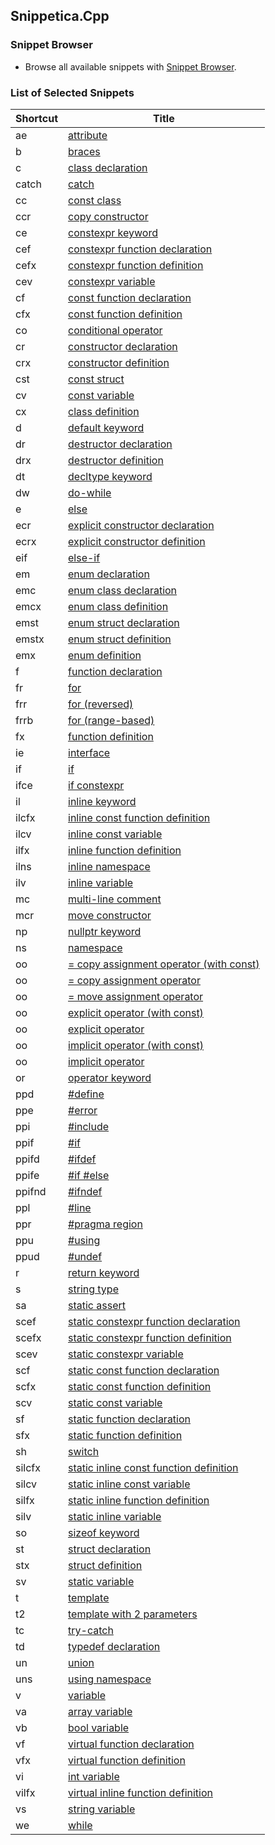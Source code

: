 ## Snippetica.Cpp

### Snippet Browser
* Browse all available snippets with [Snippet Browser](http://pihrt.net/snippetica/snippets?engine=vs&language=cpp).

### List of Selected Snippets

Shortcut | Title
-------- | -----
ae|[attribute](Attribute.snippet)
b|[braces](Braces.snippet)
c|[class declaration](ClassDeclaration.snippet)
catch|[catch](Catch.snippet)
cc|[const class](ConstClass.snippet)
ccr|[copy constructor](CopyConstructor.snippet)
ce|[constexpr keyword](ConstExprKeyword.snippet)
cef|[constexpr function declaration](ConstExprFunctionDeclaration.snippet)
cefx|[constexpr function definition](ConstExprFunctionDefinition.snippet)
cev|[constexpr variable](ConstExprVariable.snippet)
cf|[const function declaration](ConstFunctionDeclaration.snippet)
cfx|[const function definition](ConstFunctionDefinition.snippet)
co|[conditional operator](ConditionalOperator.snippet)
cr|[constructor declaration](ConstructorDeclaration.snippet)
crx|[constructor definition](ConstructorDefinition.snippet)
cst|[const struct](ConstStruct.snippet)
cv|[const variable](ConstVariable.snippet)
cx|[class definition](ClassDefinition.snippet)
d|[default keyword](DefaultKeyword.snippet)
dr|[destructor declaration](DestructorDeclaration.snippet)
drx|[destructor definition](DestructorDefinition.snippet)
dt|[decltype keyword](DeclTypeKeyword.snippet)
dw|[do\-while](DoWhile.snippet)
e|[else](else.snippet)
ecr|[explicit constructor declaration](ExplicitConstructorDeclaration.snippet)
ecrx|[explicit constructor definition](ExplicitConstructorDefinition.snippet)
eif|[else\-if](ElseIf.snippet)
em|[enum declaration](EnumDeclaration.snippet)
emc|[enum class declaration](EnumClassDeclaration.snippet)
emcx|[enum class definition](EnumClassDefinition.snippet)
emst|[enum struct declaration](EnumStructDeclaration.snippet)
emstx|[enum struct definition](EnumStructDefinition.snippet)
emx|[enum definition](EnumDefinition.snippet)
f|[function declaration](FunctionDeclaration.snippet)
fr|[for](for.snippet)
frr|[for \(reversed\)](ForReversed.snippet)
frrb|[for \(range\-based\)](ForRangeBased.snippet)
fx|[function definition](FunctionDefinition.snippet)
ie|[interface](Interface.snippet)
if|[if](if.snippet)
ifce|[if constexpr](IfConstExpr.snippet)
il|[inline keyword](InlineKeyword.snippet)
ilcfx|[inline const function definition](InlineConstFunctionDefinition.snippet)
ilcv|[inline const variable](InlineConstVariable.snippet)
ilfx|[inline function definition](InlineFunctionDefinition.snippet)
ilns|[inline namespace](InlineNamespace.snippet)
ilv|[inline variable](InlineVariable.snippet)
mc|[multi\-line comment](MultilineComment.snippet)
mcr|[move constructor](MoveConstructor.snippet)
np|[nullptr keyword](NullPtrKeyword.snippet)
ns|[namespace](Namespace.snippet)
oo|[= copy assignment operator \(with const\)](OverloadedOperatorCopyAssignmentWithConst.snippet)
oo|[= copy assignment operator](OverloadedOperatorCopyAssignment.snippet)
oo|[= move assignment operator](OverloadedOperatorMoveAssignment.snippet)
oo|[explicit operator \(with const\)](OverloadedOperatorExplicitWithConst.snippet)
oo|[explicit operator](OverloadedOperatorExplicit.snippet)
oo|[implicit operator \(with const\)](OverloadedOperatorImplicitWithConst.snippet)
oo|[implicit operator](OverloadedOperatorImplicit.snippet)
or|[operator keyword](OperatorKeyword.snippet)
ppd|[\#define](PreprocessorDirectiveDefine.snippet)
ppe|[\#error](PreprocessorDirectiveError.snippet)
ppi|[\#include](PreprocessorDirectiveInclude.snippet)
ppif|[\#if](PreprocessorDirectiveIf.snippet)
ppifd|[\#ifdef](PreprocessorDirectiveIfdef.snippet)
ppife|[\#if \#else](PreprocessorDirectiveIfElse.snippet)
ppifnd|[\#ifndef](PreprocessorDirectiveIfndef.snippet)
ppl|[\#line](PreprocessorDirectiveLine.snippet)
ppr|[\#pragma region](PreprocessorDirectiveRegion.snippet)
ppu|[\#using](PreprocessorDirectiveUsing.snippet)
ppud|[\#undef](PreprocessorDirectiveUndef.snippet)
r|[return keyword](ReturnKeyword.snippet)
s|[string type](StringType.snippet)
sa|[static assert](StaticAssert.snippet)
scef|[static constexpr function declaration](StaticConstExprFunctionDeclaration.snippet)
scefx|[static constexpr function definition](StaticConstExprFunctionDefinition.snippet)
scev|[static constexpr variable](StaticConstExprVariable.snippet)
scf|[static const function declaration](StaticConstFunctionDeclaration.snippet)
scfx|[static const function definition](StaticConstFunctionDefinition.snippet)
scv|[static const variable](StaticConstVariable.snippet)
sf|[static function declaration](StaticFunctionDeclaration.snippet)
sfx|[static function definition](StaticFunctionDefinition.snippet)
sh|[switch](switch.snippet)
silcfx|[static inline const function definition](StaticInlineConstFunctionDefinition.snippet)
silcv|[static inline const variable](StaticInlineConstVariable.snippet)
silfx|[static inline function definition](StaticInlineFunctionDefinition.snippet)
silv|[static inline variable](StaticInlineVariable.snippet)
so|[sizeof keyword](SizeOfKeyword.snippet)
st|[struct declaration](StructDeclaration.snippet)
stx|[struct definition](StructDefinition.snippet)
sv|[static variable](StaticVariable.snippet)
t|[template](Template.snippet)
t2|[template with 2 parameters](TemplateWithTwoParameters.snippet)
tc|[try\-catch](TryCatch.snippet)
td|[typedef declaration](TypeDefDeclaration.snippet)
un|[union](union.snippet)
uns|[using namespace](UsingNamespace.snippet)
v|[variable](Variable.snippet)
va|[array variable](ArrayOfTVariable.snippet)
vb|[bool variable](BoolVariable.snippet)
vf|[virtual function declaration](VirtualFunctionDeclaration.snippet)
vfx|[virtual function definition](VirtualFunctionDefinition.snippet)
vi|[int variable](IntVariable.snippet)
vilfx|[virtual inline function definition](VirtualInlineFunctionDefinition.snippet)
vs|[string variable](StringVariable.snippet)
we|[while](while.snippet)
